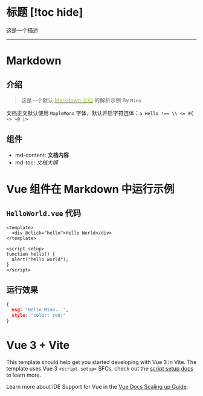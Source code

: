 # 标题 [!toc hide]

这是一个描述

<!-- ![图片](http://192.168.40.114:52080/img/login_logo.O-WQCFIO..png) -->

---

# Markdown

## 介绍

> 这是一个默认 [<span style="color: yellowgreen;">Markdown 文档</span>][1] 的解析示例 By `Mino`

文档正文默认使用 `MapleMono` 字体，默认开启字符连体：`a Hello !== \\ <= #{ -> ~@ |>`

## 组件

- md-content: **文档内容**
- md-toc: _文档大纲_

# Vue 组件在 Markdown 中运行示例

## `HelloWorld.vue` 代码

```vue
<template>
  <div @click="hello">Hello World</div>
</template>

<script setup>
function hello() {
  alert("hello world");
}
</script>
```

## 运行效果

```json HelloWorld [!code run]
{
  msg: "Hello Mino...",
  style: "color: red;"
}
```

# Vue 3 + Vite

This template should help get you started developing with Vue 3 in Vite. The template uses Vue 3 `<script setup>` SFCs, check out the [script setup docs](https://v3.vuejs.org/api/sfc-script-setup.html#sfc-script-setup) to learn more.

Learn more about IDE Support for Vue in the [Vue Docs Scaling up Guide](https://vuejs.org/guide/scaling-up/tooling.html#ide-support).

[1]: https://marxi.co/
